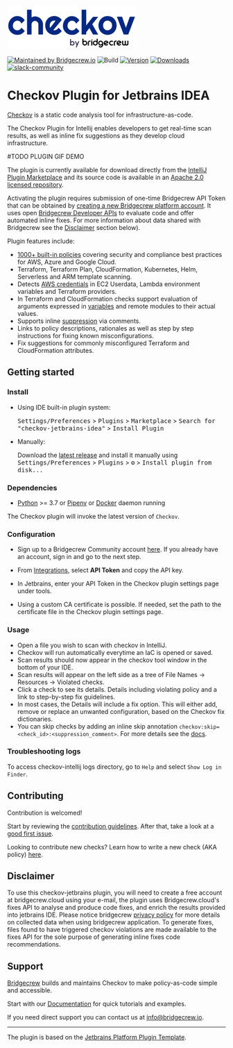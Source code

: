 [![checkov](https://raw.githubusercontent.com/bridgecrewio/checkov/master/docs/web/images/checkov_by_bridgecrew.png)](https://checkov.io)

[![Maintained by Bridgecrew.io](https://img.shields.io/badge/maintained%20by-bridgecrew.io-blueviolet)](https://bridgecrew.io/?utm_source=github&utm_medium=organic_oss&utm_campaign=checkov-vscode)
![Build](https://github.com/bridgecrewio/checkov-jetbrains-idea/workflows/Build/badge.svg)
[![Version](https://img.shields.io/jetbrains/plugin/v/PLUGIN_ID.svg)](https://plugins.jetbrains.com/plugin/PLUGIN_ID)
[![Downloads](https://img.shields.io/jetbrains/plugin/d/PLUGIN_ID.svg)](https://plugins.jetbrains.com/plugin/PLUGIN_ID)
[![slack-community](https://img.shields.io/badge/Slack-contact%20us-lightgrey.svg?logo=slack)](https://slack.bridgecrew.io/?utm_source=github&utm_medium=organic_oss&utm_campaign=checkov-intellij)

# Checkov Plugin for Jetbrains IDEA

[Checkov](https://github.com/bridgecrewio/checkov) is a static code analysis tool for infrastructure-as-code.

The Checkov Plugin for Intellij enables developers to get real-time scan results, as well as inline fix suggestions as they develop cloud infrastructure.


#TODO PLUGIN GIF DEMO


The plugin is currently available for download directly from the [IntelliJ Plugin Marketplace](link-to-plugin.com) and its source code is available in an [Apache 2.0 licensed repository](link-to-license.com).

Activating the plugin requires submission of one-time Bridgecrew API Token that can be obtained by [creating a new Bridgecrew platform account](https://docs.bridgecrew.io/docs/get-api-token). It uses open [Bridgecrew Developer APIs](https://docs.bridgecrew.io/reference) to evaluate code and offer automated inline fixes. For more information about data shared with Bridgecrew see the [Disclaimer](#disclaimer) section below).

Plugin features include:

* [1000+ built-in policies](https://github.com/bridgecrewio/checkov/blob/master/docs/5.Policy%20Index/all.md) covering security and compliance best practices for AWS, Azure and Google Cloud.
* Terraform, Terraform Plan, CloudFormation, Kubernetes, Helm, Serverless and ARM template scanning.
* Detects [AWS credentials](https://github.com/bridgecrewio/checkov/blob/master/docs/2.Basics/Scanning%20Credentials%20and%20Secrets.md) in EC2 Userdata, Lambda environment variables and Terraform providers.
* In Terraform and CloudFormation checks support evaluation of arguments expressed in [variables](https://github.com/bridgecrewio/checkov/blob/master/docs/2.Basics/Handling%20Variables.md) and remote modules to their actual values.
* Supports inline [suppression](https://github.com/bridgecrewio/checkov/blob/master/docs/2.Basics/Suppressing%20and%20Skipping%20Policies.md) via comments.
* Links to policy descriptions, rationales as well as step by step instructions for fixing known misconfigurations.
* Fix suggestions for commonly misconfigured Terraform and CloudFormation attributes.

## Getting started

### Install

- Using IDE built-in plugin system:
  
  <kbd>Settings/Preferences</kbd> > <kbd>Plugins</kbd> > <kbd>Marketplace</kbd> > <kbd>Search for "checkov-jetbrains-idea"</kbd> >
  <kbd>Install Plugin</kbd>
  
- Manually:

  Download the [latest release](https://github.com/bridgecrewio/checkov-jetbrains-idea/releases/latest) and install it manually using
  <kbd>Settings/Preferences</kbd> > <kbd>Plugins</kbd> > <kbd>⚙️</kbd> > <kbd>Install plugin from disk...</kbd>


### Dependencies

* [Python](https://www.python.org/downloads/) >= 3.7 or [Pipenv](https://docs.pipenv.org/) or [Docker](https://www.docker.com/products/docker-desktop) daemon running

The Checkov plugin will invoke the latest version of ```Checkov```.

### Configuration

* Sign up to a Bridgecrew Community account [here](http://bridgecrew.cloud/). If you already have an account, sign in and go to the next step.

* From [Integrations](https://www.bridgecrew.cloud/integrations/api-token), select **API Token** and copy the API key.
* In Jetbrains, enter your API Token in the Checkov plugin settings page under tools.  
* Using a custom CA certificate is possible. If needed, set the path to the certificate file in the Checkov plugin settings page.

### Usage

* Open a file you wish to scan with checkov in IntelliJ.
* Checkov will run automatically everytime an IaC is opened or saved.
* Scan results should now appear in the checkov tool window in the bottom of your IDE.
* Scan results will appear on the left side as a tree of File Names -> Resources -> Violated checks.
* Click a check to see its details. Details including  violating policy and a link to step-by-step fix guidelines.
* In most cases, the Details will include a fix option. This will either add, remove or replace an unwanted configuration, based on the Checkov fix dictionaries.
* You can skip checks by adding an inline skip annotation ```checkov:skip=<check_id>:<suppression_comment>```. For more details see the [docs](https://github.com/bridgecrewio/checkov/blob/master/docs/2.Concepts/Suppressions.md).

### Troubleshooting logs

To access checkov-intellij logs directory, go to `Help` and select `Show Log in Finder`.

## Contributing

Contribution is welcomed!

Start by reviewing the [contribution guidelines](https://github.com/bridgecrewio/checkov/blob/master/CONTRIBUTING.md). After that, take a look at a [good first issue](https://github.com/bridgecrewio/checkov/issues?q=is%3Aissue+is%3Aopen+label%3A"good+first+issue").

Looking to contribute new checks? Learn how to write a new check (AKA policy) [here](https://github.com/bridgecrewio/checkov/blob/master/docs/5.Contribution/New-Check.md).

## Disclaimer

To use this checkov-jetbrains plugin, you will need to create a free account at bridgecrew.cloud using your e-mail, the plugin uses Bridgecrew.cloud's fixes API to analyse and produce code fixes, and enrich the results provided into jetbrains IDE. Please notice bridgecrew [privacy policy](https://bridgecrew.io/privacy-policy/?utm_source=github&utm_medium=organic_oss&utm_campaign=checkov-vscode) for more details on collected data when using bridgecrew application.
To generate fixes, files found to have triggered checkov violations are made available to the fixes API for the sole purpose of generating inline fixes code recommendations.

## Support

[Bridgecrew](https://bridgecrew.io/?utm_source=github&utm_medium=organic_oss&utm_campaign=checkov-vscode) builds and maintains Checkov to make policy-as-code simple and accessible.

Start with our [Documentation](https://bridgecrewio.github.io/checkov/) for quick tutorials and examples.

If you need direct support you can contact us at [info@bridgecrew.io](mailto:info@bridgecrew.io).


---
The plugin is based on the [Jetbrains Platform Plugin Template][template].

[template]: https://github.com/JetBrains/intellij-platform-plugin-template
